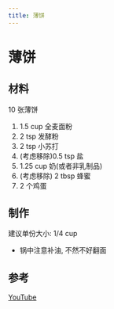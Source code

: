 ```yaml
---
title: 薄饼
---
```


# 薄饼

## 材料

10 张薄饼

1. 1.5 cup 全麦面粉
2. 2 tsp 发酵粉
3. 2 tsp 小苏打
4. (考虑移除)0.5 tsp 盐
5. 1.25 cup 奶(或者非乳制品)
6. (考虑移除) 2 tbsp 蜂蜜
7. 2 个鸡蛋

## 制作

建议单份大小: 1/4 cup

- 锅中注意补油, 不然不好翻面

## 参考

[YouTube](https://www.youtube.com/watch?v=fM_ELMrEmNc)
